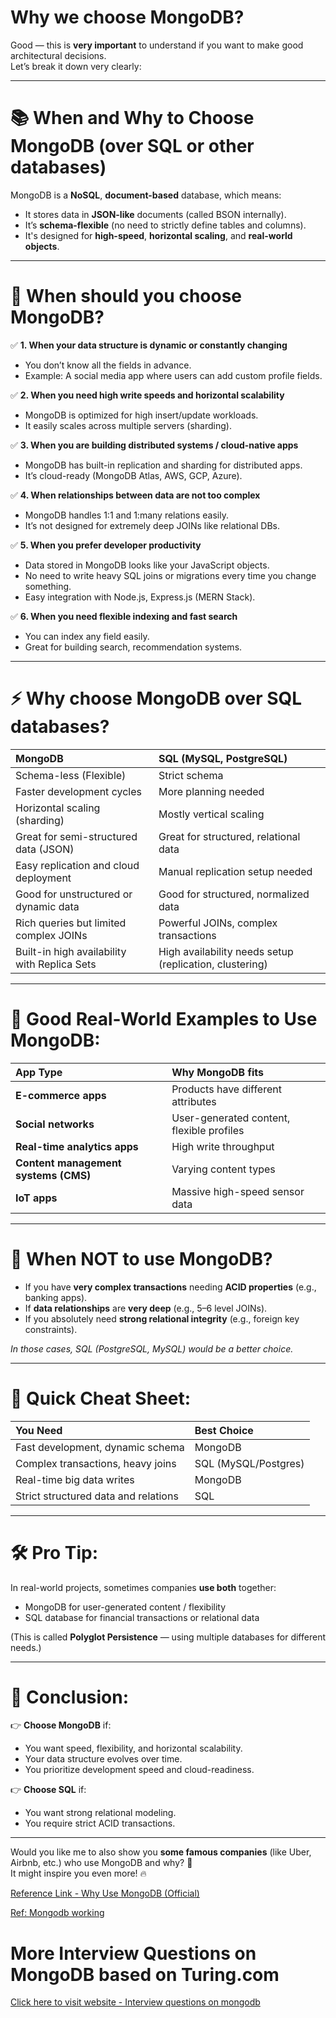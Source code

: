 # Why we choose MongoDB?

Good — this is **very important** to understand if you want to make good architectural decisions.  
Let’s break it down very clearly:

---

# 📚 When and Why to Choose **MongoDB** (over SQL or other databases)

MongoDB is a **NoSQL**, **document-based** database, which means:

- It stores data in **JSON-like** documents (called BSON internally).
- It’s **schema-flexible** (no need to strictly define tables and columns).
- It's designed for **high-speed**, **horizontal scaling**, and **real-world objects**.

---

# 🧠 **When should you choose MongoDB?**

✅ **1. When your data structure is dynamic or constantly changing**
- You don’t know all the fields in advance.
- Example: A social media app where users can add custom profile fields.

✅ **2. When you need high write speeds and horizontal scalability**
- MongoDB is optimized for high insert/update workloads.
- It easily scales across multiple servers (sharding).

✅ **3. When you are building distributed systems / cloud-native apps**
- MongoDB has built-in replication and sharding for distributed apps.
- It’s cloud-ready (MongoDB Atlas, AWS, GCP, Azure).

✅ **4. When relationships between data are not too complex**
- MongoDB handles 1:1 and 1:many relations easily.
- It’s not designed for extremely deep JOINs like relational DBs.

✅ **5. When you prefer developer productivity**
- Data stored in MongoDB looks like your JavaScript objects.
- No need to write heavy SQL joins or migrations every time you change something.
- Easy integration with Node.js, Express.js (MERN Stack).

✅ **6. When you need flexible indexing and fast search**
- You can index any field easily.
- Great for building search, recommendation systems.

---

# ⚡ **Why choose MongoDB over SQL databases?**

| MongoDB | SQL (MySQL, PostgreSQL) |
|:------|:-----|
| Schema-less (Flexible) | Strict schema |
| Faster development cycles | More planning needed |
| Horizontal scaling (sharding) | Mostly vertical scaling |
| Great for semi-structured data (JSON) | Great for structured, relational data |
| Easy replication and cloud deployment | Manual replication setup needed |
| Good for unstructured or dynamic data | Good for structured, normalized data |
| Rich queries but limited complex JOINs | Powerful JOINs, complex transactions |
| Built-in high availability with Replica Sets | High availability needs setup (replication, clustering) |

---

# 🎯 **Good Real-World Examples to Use MongoDB:**

| App Type | Why MongoDB fits |
|:--------|:-----------------|
| **E-commerce apps** | Products have different attributes |
| **Social networks** | User-generated content, flexible profiles |
| **Real-time analytics apps** | High write throughput |
| **Content management systems (CMS)** | Varying content types |
| **IoT apps** | Massive high-speed sensor data |

---

# 🚫 **When NOT to use MongoDB?**

- If you have **very complex transactions** needing **ACID properties** (e.g., banking apps).
- If **data relationships** are **very deep** (e.g., 5–6 level JOINs).
- If you absolutely need **strong relational integrity** (e.g., foreign key constraints).

*In those cases, SQL (PostgreSQL, MySQL) would be a better choice.*

---

# 📌 Quick Cheat Sheet:

| You Need | Best Choice |
|:--------|:------------|
| Fast development, dynamic schema | MongoDB |
| Complex transactions, heavy joins | SQL (MySQL/Postgres) |
| Real-time big data writes | MongoDB |
| Strict structured data and relations | SQL |

---

# 🛠 Pro Tip: 
In real-world projects, sometimes companies **use both** together:
- MongoDB for user-generated content / flexibility
- SQL database for financial transactions or relational data

(This is called **Polyglot Persistence** — using multiple databases for different needs.)

---

# 🚀 Conclusion:

👉 **Choose MongoDB** if:
- You want speed, flexibility, and horizontal scalability.
- Your data structure evolves over time.
- You prioritize development speed and cloud-readiness.

👉 **Choose SQL** if:
- You want strong relational modeling.
- You require strict ACID transactions.

---

Would you like me to also show you **some famous companies** (like Uber, Airbnb, etc.) who use MongoDB and why? 🚀  
It might inspire you even more! 🔥


[Reference Link - Why Use MongoDB (Official)](https://www.mongodb.com/resources/products/fundamentals/why-use-mongodb#:~:text=MongoDB%20is%20built%20on%20a,like%20format%20to%20store%20documents.)

[Ref: Mongodb working](https://www.techtarget.com/searchdatamanagement/definition/MongoDB#:~:text=MongoDB%20is%20used%20for%20high,JavaScript%20execution%20and%20other%20features.)




# More Interview Questions on MongoDB based on Turing.com
[Click here to visit website - Interview questions on mongodb](https://www.turing.com/interview-questions/mongodb)